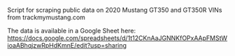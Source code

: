 Script for scraping public data on 2020 Mustang GT350 and GT350R VINs from trackmymustang.com

The data is available in a Google Sheet here: https://docs.google.com/spreadsheets/d/1t12CKnAaJGNNKfOPxAApFMStWioaABhqjzwRpHdKmnE/edit?usp=sharing
